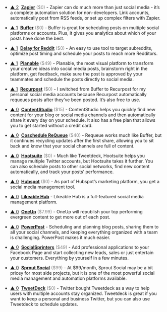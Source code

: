 - <a href="#vote-form" class="vote-link" rel="modal:open" id="recPcZIVNa0wBxgdA">&#x25B2; <span class="count">2</span></a> &nbsp;**[Zapier](https://zapier.com/)** <span style="color: grey;">($0)</span> - Zapier can do much more than just social media - it’s a complete automation solution for non-developers. Link accounts, automatically post from RSS feeds, or set up complex filters with Zapier.

- <a href="#vote-form" class="vote-link" rel="modal:open" id="recelQqQNV9fvOGpG">&#x25B2; <span class="count">1</span></a> &nbsp;**[Buffer](https://buffer.com/)** <span style="color: grey;">($0)</span> - Buffer is great for scheduling posts on multiple social platforms or accounts. Plus, it gives you analytics about which of your posts have done the best.

- <a href="#vote-form" class="vote-link" rel="modal:open" id="rechiK3eae26PZTKy">&#x25B2; <span class="count">1</span></a> &nbsp;**[Delay for Reddit](https://www.delayforreddit.com)** <span style="color: grey;">($0)</span> - An easy to use tool to target subreddits, optimize post timing and schedule your posts to reach more Redditors.

- <a href="#vote-form" class="vote-link" rel="modal:open" id="recQ2K6QxyqQ6ilbW">&#x25B2; <span class="count">1</span></a> &nbsp;**[Planable](https://planable.io)** <span style="color: grey;">($49)</span> - Planable, the most visual platform to transform your creative ideas into social media posts, brainstorm right in the platform, get feedback, make sure the post is approved by your teammates and schedule the posts directly to social media.

- <a href="#vote-form" class="vote-link" rel="modal:open" id="recAGuW9dOXIhHMxe">&#x25B2; <span class="count">1</span></a> &nbsp;**[Recurpost](https://recurpost.com/)** <span style="color: grey;">($0)</span> - I switched from Buffer to Recurpost for my personal social media accounts because Recurpost automatically requeues posts after they’ve been posted. It’s also free to use.

- <a href="#vote-form" class="vote-link" rel="modal:open" id="recF1VMu3KURi5uBB">&#x25B2; <span class="count">0</span></a> &nbsp;**[ContentStudio](https://contentstudio.io/)** <span style="color: grey;">($15)</span> - ContentStudio helps you quickly find new content for your blog or social media channels and then automatically share it every day on your schedule. It also has a free plan that allows you to get started without a credit card.

- <a href="#vote-form" class="vote-link" rel="modal:open" id="recvuVzSlMqV0cUCW">&#x25B2; <span class="count">0</span></a> &nbsp;**[Coschedule ReQueue](https://coschedule.com/requeue)** <span style="color: grey;">($40)</span> - Requeue works much like Buffer, but it continues recycling updates after the first share, allowing you to sit back and know that your social channels are full of content.

- <a href="#vote-form" class="vote-link" rel="modal:open" id="recyWgh6MeixXnj7Q">&#x25B2; <span class="count">0</span></a> &nbsp;**[Hootsuite](https://hootsuite.com/)** <span style="color: grey;">($0)</span> - Much like Tweetdeck, Hootsuite helps you manage multiple Twitter accounts, but Hootsuite takes it further. You can also schedule posts to other social networks, find new content automatically, and track your posts’ performance.

- <a href="#vote-form" class="vote-link" rel="modal:open" id="recmqgLO52n31e4B5">&#x25B2; <span class="count">0</span></a> &nbsp;**[Hubspot](https://www.hubspot.com/products/marketing/social-inbox)** <span style="color: grey;">($0)</span> - As part of Hubspot’s marketing platform, you get a social media management tool.

- <a href="#vote-form" class="vote-link" rel="modal:open" id="recxNTinxwLG6DVxW">&#x25B2; <span class="count">0</span></a> &nbsp;**[Likeable Hub](https://likeablehub.com/)**  - Likeable Hub is a full-featured social media management platform.

- <a href="#vote-form" class="vote-link" rel="modal:open" id="recTmONQuMwT0PGH0">&#x25B2; <span class="count">0</span></a> &nbsp;**[OneUp](https://www.oneupapp.io/)** <span style="color: grey;">($7.99)</span> - OneUp will republish your top performing evergreen content to get more out of each post.

- <a href="#vote-form" class="vote-link" rel="modal:open" id="recO0kZNMEK1axc2o">&#x25B2; <span class="count">0</span></a> &nbsp;**[PowerPost](https://www.powerpost.digital/)**  - Scheduling and planning blog posts, sharing them to all your social channels, and keeping everything organized with a team is challenging. PowerPost makes it much easier.

- <a href="#vote-form" class="vote-link" rel="modal:open" id="recNtIFLfzzKzBrdN">&#x25B2; <span class="count">0</span></a> &nbsp;**[SocialSprinters](http://www.shareasale.com/r.cfm?b=1069675&u=1653894&m=74517)** <span style="color: grey;">($49)</span> - Add professional applications to your Facebook Page and start collecting new leads, sales or just entertain your customers. Everything by yourself in a few minutes.

- <a href="#vote-form" class="vote-link" rel="modal:open" id="recMdESbjT8760AMD">&#x25B2; <span class="count">0</span></a> &nbsp;**[Sprout Social](https://sproutsocial.com/)** <span style="color: grey;">($99)</span> - At $99/month, Sprout Social may be a bit pricey for most side projects, but it is one of the most powerful social media management and automation platforms available.

- <a href="#vote-form" class="vote-link" rel="modal:open" id="recGOGRBWsBc4ZSGp">&#x25B2; <span class="count">0</span></a> &nbsp;**[TweetDeck](https://tweetdeck.twitter.com/)** <span style="color: grey;">($0)</span> - Twitter bought Tweetdeck as a way to help users with multiple accounts stay organized. Tweetdeck is great if you want to keep a personal and business Twitter, but you can also use Tweetdeck to schedule updates.


